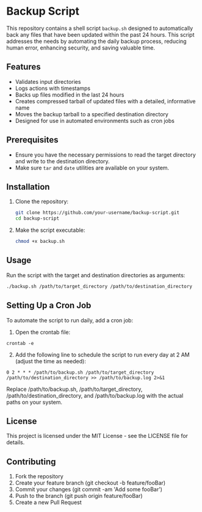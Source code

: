 # Backup Script

This repository contains a shell script `backup.sh` designed to automatically back any files that have been updated within the past 24 hours. This script addresses the needs by automating the daily backup process, reducing human error, enhancing security, and saving valuable time.

## Features

- Validates input directories
- Logs actions with timestamps
- Backs up files modified in the last 24 hours
- Creates compressed tarball of updated files with a detailed, informative name
- Moves the backup tarball to a specified destination directory
- Designed for use in automated environments such as cron jobs

## Prerequisites

- Ensure you have the necessary permissions to read the target directory and write to the destination directory.
- Make sure `tar` and `date` utilities are available on your system.

## Installation

1. Clone the repository:

    ```sh
    git clone https://github.com/your-username/backup-script.git
    cd backup-script
    ```

2. Make the script executable:

    ```sh
    chmod +x backup.sh
    ```

## Usage

Run the script with the target and destination directories as arguments:

```sh
./backup.sh /path/to/target_directory /path/to/destination_directory
```

## Setting Up a Cron Job

To automate the script to run daily, add a cron job:

1. Open the crontab file:

```
crontab -e
```

2. Add the following line to schedule the script to run every day at 2 AM (adjust the time as needed):
```
0 2 * * * /path/to/backup.sh /path/to/target_directory /path/to/destination_directory >> /path/to/backup.log 2>&1
```

Replace /path/to/backup.sh, /path/to/target_directory, /path/to/destination_directory, and /path/to/backup.log with the actual paths on your system.

## License

This project is licensed under the MIT License - see the LICENSE file for details.

## Contributing

1. Fork the repository
2. Create your feature branch (git checkout -b feature/fooBar)
3. Commit your changes (git commit -am 'Add some fooBar')
4. Push to the branch (git push origin feature/fooBar)
5. Create a new Pull Request



